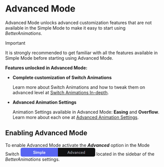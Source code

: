 # Advanced Mode

Advanced Mode unlocks advanced customization features that are not available in the Simple Mode to make it easy to start using _BetterAnimations_.

> [!IMPORTANT]
> It is strongly recommended to get familiar with all the features available in Simple Mode before starting using Advanced Mode.

**Features unlocked in Advanced Mode:**
- **Complete customization of Switch Animations**
  
  Learn more about Switch Animations and how to tweak them on advanced level at [Switch Animations In-depth](./switch-animations).
- **Advanced Animation Settings**

  Animation Settings available in Advanced Mode: **Easing** and **Overflow**. Learn more about each one at [Advanced Animation Settings](./advanced-animation-settings).

## Enabling Advanced Mode

To enable Advanced Mode activate the _**Advanced**_ option in the Mode Switch <img src="../assets/img/toggle-switch.png" style="display: inline; vertical-align: bottom; border-radius: 5px;" />
located in the sidebar of the _BetterAnimations_ settings.